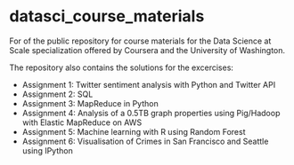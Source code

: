 datasci_course_materials
========================

For of the public repository for course materials for the Data Science at Scale specialization offered by Coursera and the University of Washington.

The repository also contains the solutions for the excercises:

* Assignment 1: Twitter sentiment analysis with Python and Twitter API
* Assignment 2: SQL
* Assignment 3: MapReduce in Python
* Assignment 4: Analysis of a 0.5TB graph properties using Pig/Hadoop with Elastic MapReduce on AWS
* Assignment 5: Machine learning with R using Random Forest
* Assignment 6: Visualisation of Crimes in San Francisco and Seattle using IPython